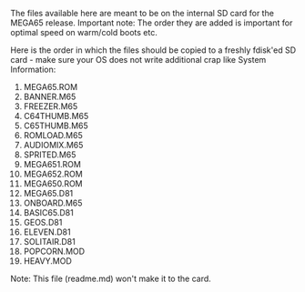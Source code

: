 The files available here are meant to be on the internal SD card for the MEGA65 release.
Important note: The order they are added is important for optimal speed on warm/cold boots etc.

Here is the order in which the files should be copied to a freshly fdisk'ed SD card - make
sure your OS does not write additional crap like System Information:

01. MEGA65.ROM
02. BANNER.M65
03. FREEZER.M65
04. C64THUMB.M65
05. C65THUMB.M65
06. ROMLOAD.M65
07. AUDIOMIX.M65
08. SPRITED.M65
09. MEGA651.ROM
10. MEGA652.ROM
11. MEGA650.ROM
12. MEGA65.D81
13. ONBOARD.M65
14. BASIC65.D81
15. GEOS.D81
16. ELEVEN.D81
17. SOLITAIR.D81
18. POPCORN.MOD
19. HEAVY.MOD


Note: This file (readme.md) won't make it to the card.
